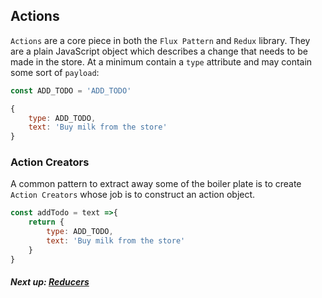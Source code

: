 ## Actions

`Actions` are a core piece in both the `Flux Pattern` and `Redux` library. They are a plain JavaScript object which describes
a change that needs to be made in the store.
At a minimum contain a `type` attribute and may contain some sort of `payload`:

```javascript 1.8
const ADD_TODO = 'ADD_TODO'
```

```javascript 1.8
{
    type: ADD_TODO,
    text: 'Buy milk from the store'
}
```

### Action Creators

A common pattern to extract away some of the boiler plate is to create `Action Creators` whose job is to construct an
action object.

```javascript 1.8
const addTodo = text =>{
    return {
        type: ADD_TODO,
        text: 'Buy milk from the store'
    }
}
```

##### Next up: [Reducers](./reducers.md)